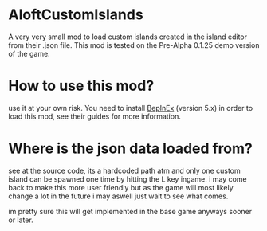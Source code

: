 # AloftCustomIslands

A very very small mod to load custom islands created in the island editor from their .json file.
This mod is tested on the Pre-Alpha 0.1.25 demo version of the game.

# How to use this mod?

use it at your own risk. You need to install [BepInEx](https://github.com/BepInEx/BepInEx) (version 5.x) in order to load this mod, see their guides for more information.

# Where is the json data loaded from?

see at the source code, its a hardcoded path atm and only one custom island can be spawned one time by hitting the L key ingame.
i may come back to make this more user friendly but as the game will most likely change a lot in the future i may aswell just wait to see what comes.

im pretty sure this will get implemented in the base game anyways sooner or later.